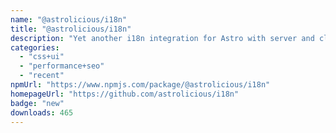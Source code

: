 ```yaml
---
name: "@astrolicious/i18n"
title: "@astrolicious/i18n"
description: "Yet another i18n integration for Astro with server and client utilities, type safety and translations built-in."
categories:
  - "css+ui"
  - "performance+seo"
  - "recent"
npmUrl: "https://www.npmjs.com/package/@astrolicious/i18n"
homepageUrl: "https://github.com/astrolicious/i18n"
badge: "new"
downloads: 465
---
```

